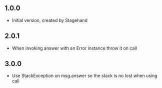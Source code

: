 ## 1.0.0

- Initial version, created by Stagehand

## 2.0.1
- When invoking answer with an Error instance throw it on call

## 3.0.0
- Use StackException on msg.answer so the stack is no lost when using call
